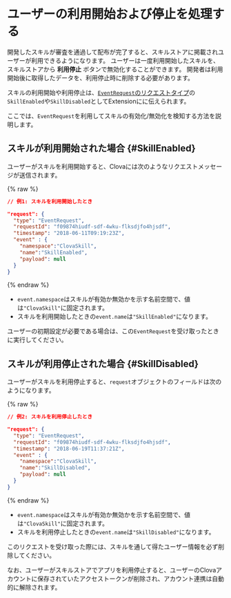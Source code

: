 # ユーザーの利用開始および停止を処理する

開発したスキルが審査を通過して配布が完了すると、スキルストアに掲載されユーザーが利用できるようになります。
ユーザーは一度利用開始したスキルを、スキルストアから **利用停止** ボタンで無効化することができます。
開発者は利用開始後に取得したデータを、利用停止時に削除する必要があります。

スキルの利用開始や利用停止は、[`EventRequest`のリクエストタイプ](/Develop/References/Custom_Extension_Message.md#CustomExtEventRequest)の`SkillEnabled`や`SkillDisabled`としてExtensionにに伝えられます。

ここでは、`EventRequest`を利用してスキルの有効化/無効化を検知する方法を説明します。

## スキルが利用開始された場合 {#SkillEnabled}

ユーザーがスキルを利用開始すると、Clovaには次のようなリクエストメッセージが送信されます。

{% raw %}
```json
// 例1: スキルを利用開始したとき

"request": {
  "type": "EventRequest",
  "requestId": "f09874hiudf-sdf-4wku-flksdjfo4hjsdf",
  "timestamp": "2018-06-11T09:19:23Z",
  "event" : {
    "namespace":"ClovaSkill",
    "name":"SkillEnabled",
    "payload": null
  }
}
```
{% endraw %}

* `event.namespace`はスキルが有効か無効かを示す名前空間で、値は`"ClovaSkill"`に固定されます。
* スキルを利用開始したときの`event.name`は`"SkillEnabled"`になります。

ユーザーの初期設定が必要である場合は、この`EventRequest`を受け取ったときに実行してください。

## スキルが利用停止された場合 {#SkillDisabled}

ユーザーがスキルを利用停止すると、`request`オブジェクトのフィールドは次のようになります。

{% raw %}
```json
// 例2: スキルを利用停止したとき

"request": {
  "type": "EventRequest",
  "requestId": "f09874hiudf-sdf-4wku-flksdjfo4hjsdf",
  "timestamp": "2018-06-19T11:37:21Z",
  "event" : {
    "namespace":"ClovaSkill",
    "name":"SkillDisabled",
    "payload": null
  }
}
```
{% endraw %}

* `event.namespace`はスキルが有効か無効かを示す名前空間で、値は`"ClovaSkill"`に固定されます。
* スキルを利用停止したときの`event.name`は`"SkillDisabled"`になります。

このリクエストを受け取った際には、スキルを通して得たユーザー情報を必ず削除してください。

なお、ユーザーがスキルストアでアプリを利用停止すると、ユーザーのClovaアカウントに保存されていたアクセストークンが削除され、アカウント連携は自動的に解除されます。
